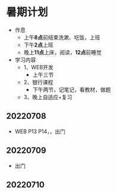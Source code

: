 # 暑期计划
- 作息
  - 上午<strong>8点</strong>前结束洗漱、吃饭，上班
  - 下午<strong>2点</strong>上班
  - 晚上<strong>11点</strong>上床，阅读，<strong>12点</strong>前睡觉  
- 学习内容
  - 1、WEB开发
    - 上午三节
  - 2、银行课程
    - 下午两节，记笔记，看教材，做题
  - 3、晚上自适应+复习

## 20220708 
- WEB P13 P14，，出门

## 20220709 
- 出门

## 20220710
